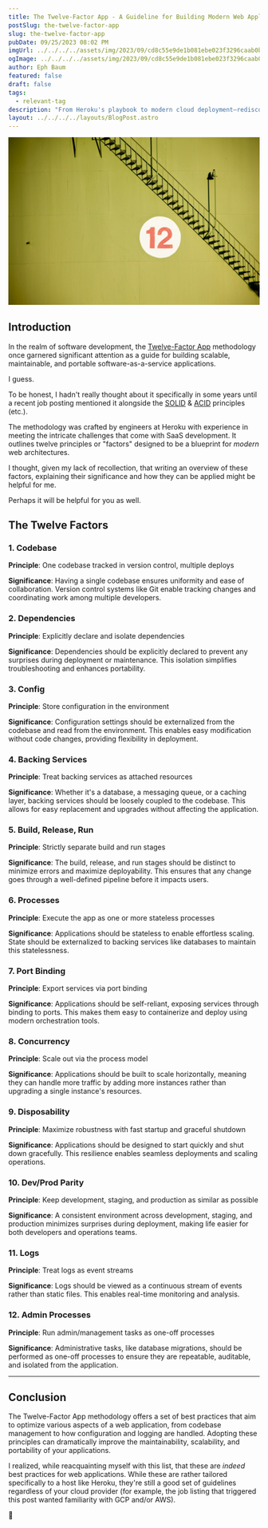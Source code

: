 ```yaml
---
title: The Twelve-Factor App - A Guideline for Building Modern Web Applications
postSlug: the-twelve-factor-app
slug: the-twelve-factor-app
pubDate: 09/25/2023 08:02 PM
imgUrl: ../../../../assets/img/2023/09/cd8c55e9de1b081ebe023f3296caab0b2286501d.jpeg
ogImage: ../../../../assets/img/2023/09/cd8c55e9de1b081ebe023f3296caab0b2286501d.jpeg
author: Eph Baum
featured: false
draft: false
tags:
  - relevant-tag
description: "From Heroku's playbook to modern cloud deployment—rediscover the Twelve-Factor App methodology that still shapes how we build scalable web applications today. A practical guide to the principles that make your apps portable, maintainable, and cloud-ready."
layout: ../../../../layouts/BlogPost.astro
---
```


![Featured Image](../../../../assets/img/2023/09/cd8c55e9de1b081ebe023f3296caab0b2286501d.jpeg)

Introduction
------------

In the realm of software development, the [Twelve-Factor App](https://en.wikipedia.org/wiki/Twelve-Factor_App_methodology) methodology once garnered significant attention as a guide for building scalable, maintainable, and portable software-as-a-service applications.

I guess.

To be honest, I hadn't really thought about it specifically in some years until a recent job posting mentioned it alongside the [SOLID](/blog/thinking-srp-in-solid/) & [ACID](/blog/understanding-acid/) principles (etc.).

The methodology was crafted by engineers at Heroku with experience in meeting the intricate challenges that come with SaaS development. It outlines twelve principles or "factors" designed to be a blueprint for _modern_ web architectures.

I thought, given my lack of recollection, that writing an overview of these factors, explaining their significance and how they can be applied might be helpful for me.

Perhaps it will be helpful for you as well.

The Twelve Factors
------------------

### 1. Codebase

**Principle**: One codebase tracked in version control, multiple deploys

**Significance**: Having a single codebase ensures uniformity and ease of collaboration. Version control systems like Git enable tracking changes and coordinating work among multiple developers.

### 2. Dependencies

**Principle**: Explicitly declare and isolate dependencies

**Significance**: Dependencies should be explicitly declared to prevent any surprises during deployment or maintenance. This isolation simplifies troubleshooting and enhances portability.

### 3. Config

**Principle**: Store configuration in the environment

**Significance**: Configuration settings should be externalized from the codebase and read from the environment. This enables easy modification without code changes, providing flexibility in deployment.

### 4. Backing Services

**Principle**: Treat backing services as attached resources

**Significance**: Whether it's a database, a messaging queue, or a caching layer, backing services should be loosely coupled to the codebase. This allows for easy replacement and upgrades without affecting the application.

### 5. Build, Release, Run

**Principle**: Strictly separate build and run stages

**Significance**: The build, release, and run stages should be distinct to minimize errors and maximize deployability. This ensures that any change goes through a well-defined pipeline before it impacts users.

### 6. Processes

**Principle**: Execute the app as one or more stateless processes

**Significance**: Applications should be stateless to enable effortless scaling. State should be externalized to backing services like databases to maintain this statelessness.

### 7. Port Binding

**Principle**: Export services via port binding

**Significance**: Applications should be self-reliant, exposing services through binding to ports. This makes them easy to containerize and deploy using modern orchestration tools.

### 8. Concurrency

**Principle**: Scale out via the process model

**Significance**: Applications should be built to scale horizontally, meaning they can handle more traffic by adding more instances rather than upgrading a single instance's resources.

### 9. Disposability

**Principle**: Maximize robustness with fast startup and graceful shutdown

**Significance**: Applications should be designed to start quickly and shut down gracefully. This resilience enables seamless deployments and scaling operations.

### 10. Dev/Prod Parity

**Principle**: Keep development, staging, and production as similar as possible

**Significance**: A consistent environment across development, staging, and production minimizes surprises during deployment, making life easier for both developers and operations teams.

### 11. Logs

**Principle**: Treat logs as event streams

**Significance**: Logs should be viewed as a continuous stream of events rather than static files. This enables real-time monitoring and analysis.

### 12. Admin Processes

**Principle**: Run admin/management tasks as one-off processes

**Significance**: Administrative tasks, like database migrations, should be performed as one-off processes to ensure they are repeatable, auditable, and isolated from the application.

* * *

Conclusion
----------

The Twelve-Factor App methodology offers a set of best practices that aim to optimize various aspects of a web application, from codebase management to how configuration and logging are handled. Adopting these principles can dramatically improve the maintainability, scalability, and portability of your applications.

I realized, while reacquainting myself with this list, that these are _indeed_ best practices for web applications. While these are rather tailored specifically to a host like Heroku, they're still a good set of guidelines regardless of your cloud provider (for example, the job listing that triggered this post wanted familiarity with GCP and/or AWS).

👋
